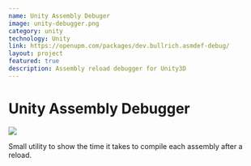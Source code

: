 ```yaml
---
name: Unity Assembly Debuger
image: unity-debugger.png
category: unity
technology: Unity
link: https://openupm.com/packages/dev.bullrich.asmdef-debug/
layout: project
featured: true
description: Assembly reload debugger for Unity3D
---
```

# Unity Assembly Debugger

<img src="../../img/portfolio/unity-debugger.png"/>

Small utility to show the time it takes to compile each assembly after a reload.